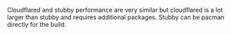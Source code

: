 Cloudflared and stubby performance are very similar but cloudflared is a lot larger than stubby and requires additional packages.
Stubby can be pacman directly for the build.
